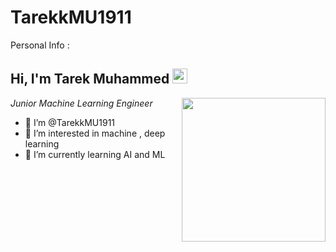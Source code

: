 # TarekkMU1911
Personal Info :
<h2>Hi, I'm Tarek Muhammed <img src="https://github.githubassets.com/images/mona-whisper.gif" height="24" /></h2>
<img align='right' src="https://media.giphy.com/media/836HiJc7pgzy8iNXCn/giphy.gif" width="230" />
<p><em>Junior Machine Learning Engineer </em>

- 👋 I’m @TarekkMU1911
- 👀 I’m interested in machine , deep learning
- 🌱 I’m currently learning AI and ML 

